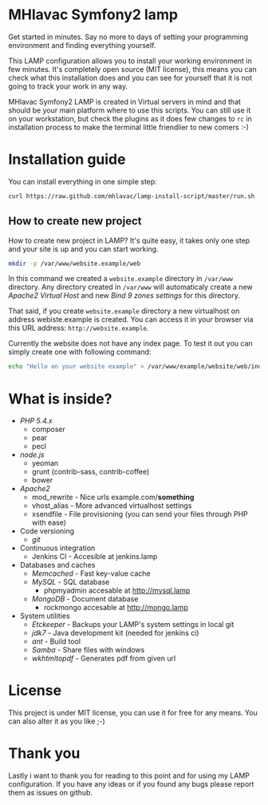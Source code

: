 MHlavac Symfony2 lamp
=====================

Get started in minutes. Say no more to days of setting your programming environment and finding everything yourself.

This LAMP configuration allows you to install your working environment in few minutes. It's completely open source (MIT license), this means you can check what this
installation does and you can see for yourself that it is not going to track your work in any way.

MHlavac Symfony2 LAMP is created in Virtual servers in mind and that should be your main platform where to use this scripts. You can still use it on your workstation,
but check the plugins as it does few changes to `rc` in installation process to make the terminal little friendlier to new comers :-)

Installation guide
==================

You can install everything in one simple step:

``` sh
curl https://raw.github.com/mhlavac/lamp-install-script/master/run.sh | sudo sh
```

How to create new project
-------------------------

How to create new project in LAMP? It's quite easy, it takes only one step and your site is up and you can start working.

``` sh
mkdir -p /var/www/website.example/web
```

In this command we created a `website.example` directory in `/var/www` directory. Any directory created in `/var/www` will automaticaly
create a new *Apache2 Virtual Host* and new *Bind 9 zones settings* for this directory.

That said, if you create `website.example` directory a new virtualhost on address webiste.example is created. You can access it in your browser
via this URL address: `http://website.example`.

Currently the website does not have any index page. To test it out you can simply create one with following command:

``` sh
echo "Hello on your website example" > /var/www/example/website/web/index.html
```

What is inside?
===============

* *PHP 5.4.x*
    * composer
    * pear
    * pecl
* *node.js*
    * yeoman
    * grunt (contrib-sass, contrib-coffee)
    * bower
* *Apache2*
    * mod_rewrite - Nice urls example.com/<strong>something</strong>
    * vhost_alias - More advanced virtualhost settings
    * xsendfile - File provisioning (you can send your files through PHP with ease)
* Code versioning
    * *git*
* Continuous integration
    * Jenkins CI - Accesible at jenkins.lamp
* Databases and caches
    * *Memcached* - Fast key-value cache
    * *MySQL* - SQL database
        * phpmyadmin accesable at http://mysql.lamp
    * *MongoDB* - Document database
        * rockmongo accesable at http://mongo.lamp
* System utilities
    * *Etckeeper* - Backups your LAMP's system settings in local git
    * *jdk7* - Java development kit (needed for jenkins ci)
    * *ant* - Build tool
    * *Samba* - Share files with windows
    * *wkhtmltopdf* - Generates pdf from given url

License
=======

This project is under MIT license, you can use it for free for any means. You can also alter it as you like ;-)

Thank you
=========

Lastly i want to thank you for reading to this point and for using my LAMP configuration. If you have any ideas or if you found any bugs please report
them as issues on github.
